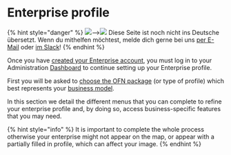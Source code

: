 # Enterprise profile

{% hint style="danger" %}
![](https://firebasestorage.googleapis.com/v0/b/gitbook-28427.appspot.com/o/assets%2F-L9rgk4wEweX_zxXIzmW%2F-LpeYcYHvFT89zDzVlG4%2F-LpeZq2i0oaAbNYfYfu5%2FCapture%20du%202019-09-26%2000-38-19.png?alt=media&token=aef3eea2-4d60-4d24-99ec-6edbda36b45c)--&gt;​![](https://firebasestorage.googleapis.com/v0/b/gitbook-28427.appspot.com/o/assets%2F-L9rgk4wEweX_zxXIzmW%2F-MdHZQzZkj-9uNA4c3qD%2F-MdIF6yxdsNWC5BK3awW%2FFlagge%20Deutschland.jpg?alt=media&token=9bbe895b-2aa1-40da-8221-01fb74558b92) Diese Seite ist noch nicht ins Deutsche übersetzt. Wenn du mithelfen möchtest, melde dich gerne bei uns [per E-Mail](mailto:konrad@openfoodnetwork.de) oder [im Slack](https://join.slack.com/t/openfoodnetwork/shared_invite/zt-9sjkjdlu-r02kUMP1zbrTgUhZhYPF~A)!
{% endhint %}

Once you have [created your Enterprise account](../register-and-create-your-profile.md#create-your-first-enterprise-account), you must log in to your Administration [Dashboard](../dashboard.md) to continue setting up your Enterprise profile. 

First you will be asked to [choose the OFN package](package-types.md) \(or type of profile\) which best represents your [business model](../../your-quick-start-on-ofn-given-who-you-are.md). 

In this section we detail the different menus that you can complete to refine your enterprise profile and, by doing so, access business-specific features that you may need.

{% hint style="info" %}
It is important to complete the whole process otherwise your enterprise might not appear on the map, or appear with a partially filled in profile, which can affect your image.
{% endhint %}



